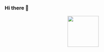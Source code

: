 ### Hi there 👋

<div id="header" align="center">
  <img src="https://giphy.com/gifs/life-hacker-Ah3zHH7hvsSB2" width="100"/>
</div>


<!--
**Filosuf/Filosuf** is a ✨ _special_ ✨ repository because its `README.md` (this file) appears on your GitHub profile.

Here are some ideas to get you started:

- 🔭 I’m currently working on ...
- 🌱 I’m currently learning ...
- 👯 I’m looking to collaborate on ...
- 🤔 I’m looking for help with ...
- 💬 Ask me about ...
- 📫 How to reach me: ...
- 😄 Pronouns: ...
- ⚡ Fun fact: ...
-->
